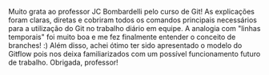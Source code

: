 Muito grata ao professor JC Bombardelli pelo curso de Git!
As explicações foram claras, diretas e cobriram todos os comandos principais necessários para a utilização do Git no trabalho diário em equipe.
A analogia com "linhas temporais" foi muito boa e me fez finalmente entender o conceito de branches! :)
Além disso, achei ótimo ter sido apresentado o modelo do Gitflow pois nos deixa familiarizados com um possível funcionamento futuro de trabalho.
Obrigada, professor! 
